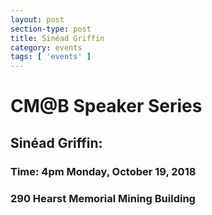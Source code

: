 ```yaml
---
layout: post
section-type: post
title: Sinéad Griffin
category: events
tags: [ 'events' ]
---
```

# CM@B Speaker Series
## Sinéad Griffin: 
### Time: 4pm Monday, October 19, 2018
### 290 Hearst Memorial Mining Building



